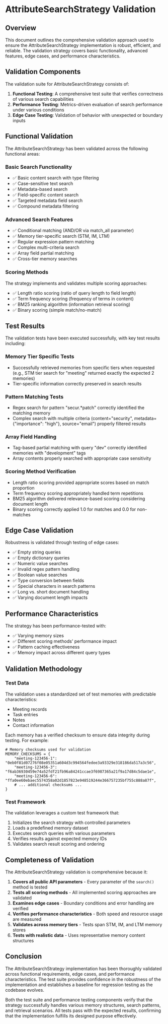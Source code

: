 # AttributeSearchStrategy Validation

## Overview

This document outlines the comprehensive validation approach used to ensure the AttributeSearchStrategy implementation is robust, efficient, and reliable. The validation strategy covers basic functionality, advanced features, edge cases, and performance characteristics.

## Validation Components

The validation suite for AttributeSearchStrategy consists of:

1. **Functional Testing**: A comprehensive test suite that verifies correctness of various search capabilities
2. **Performance Testing**: Metrics-driven evaluation of search performance under various conditions
3. **Edge Case Testing**: Validation of behavior with unexpected or boundary inputs

## Functional Validation

The AttributeSearchStrategy has been validated across the following functional areas:

### Basic Search Functionality

- ✅ Basic content search with type filtering
- ✅ Case-sensitive text search
- ✅ Metadata-based search
- ✅ Field-specific content search
- ✅ Targeted metadata field search
- ✅ Compound metadata filtering

### Advanced Search Features

- ✅ Conditional matching (AND/OR via match_all parameter)
- ✅ Memory tier-specific search (STM, IM, LTM)
- ✅ Regular expression pattern matching
- ✅ Complex multi-criteria search
- ✅ Array field partial matching
- ✅ Cross-tier memory searches

### Scoring Methods

The strategy implements and validates multiple scoring approaches:

- ✅ Length ratio scoring (ratio of query length to field length)
- ✅ Term frequency scoring (frequency of terms in content)
- ✅ BM25 ranking algorithm (information retrieval scoring)
- ✅ Binary scoring (simple match/no-match)

## Test Results

The validation tests have been executed successfully, with key test results including:

### Memory Tier Specific Tests
- Successfully retrieved memories from specific tiers when requested (e.g., STM tier search for "meeting" returned exactly the expected 2 memories)
- Tier-specific information correctly preserved in search results

### Pattern Matching Tests
- Regex search for pattern "secur.*patch" correctly identified the matching memory
- Complex search with multiple criteria (content="security", metadata={"importance": "high"}, source="email") properly filtered results

### Array Field Handling
- Tag-based partial matching with query "dev" correctly identified memories with "development" tags
- Array contents properly searched with appropriate case sensitivity

### Scoring Method Verification
- Length ratio scoring provided appropriate scores based on match proportion
- Term frequency scoring appropriately handled term repetitions
- BM25 algorithm delivered relevance-based scoring considering document length
- Binary scoring correctly applied 1.0 for matches and 0.0 for non-matches

## Edge Case Validation

Robustness is validated through testing of edge cases:

- ✅ Empty string queries
- ✅ Empty dictionary queries
- ✅ Numeric value searches
- ✅ Invalid regex pattern handling
- ✅ Boolean value searches
- ✅ Type conversion between fields
- ✅ Special characters in search patterns
- ✅ Long vs. short document handling
- ✅ Varying document length impacts

## Performance Characteristics

The strategy has been performance-tested with:

- ✅ Varying memory sizes
- ✅ Different scoring methods' performance impact
- ✅ Pattern caching effectiveness
- ✅ Memory impact across different query types

## Validation Methodology

### Test Data

The validation uses a standardized set of test memories with predictable characteristics:
- Meeting records
- Task entries
- Notes
- Contact information

Each memory has a verified checksum to ensure data integrity during testing. For example:

```
# Memory checksums used for validation
MEMORY_CHECKSUMS = {
    "meeting-123456-1": "0eb0f81d07276f08e05351a604d3c994564fedee3a93329e318186da517a3c56",
    "meeting-123456-3": "f6ab36930459e74a52fdf21fb96a84241ccae3f6987365a21f9a17d84c5dae1e",
    "meeting-123456-6": "ffa0ee60ebaec5574358a02d1857823e948519244e366757235bf755c888a87f",
    # ... additional checksums ...
}
```

### Test Framework

The validation leverages a custom test framework that:
1. Initializes the search strategy with controlled parameters
2. Loads a predefined memory dataset
3. Executes search queries with various parameters
4. Verifies results against expected memory IDs
5. Validates search result scoring and ordering

## Completeness of Validation

The AttributeSearchStrategy validation is comprehensive because it:

1. **Covers all public API parameters** - Every parameter of the `search()` method is tested
2. **Tests all scoring methods** - All implemented scoring approaches are validated
3. **Examines edge cases** - Boundary conditions and error handling are verified
4. **Verifies performance characteristics** - Both speed and resource usage are measured
5. **Validates across memory tiers** - Tests span STM, IM, and LTM memory stores
6. **Tests with realistic data** - Uses representative memory content structures

## Conclusion

The AttributeSearchStrategy implementation has been thoroughly validated across functional requirements, edge cases, and performance characteristics. The test suite provides confidence in the robustness of the implementation and establishes a baseline for regression testing as the codebase evolves.

Both the test suite and performance testing components verify that the strategy successfully handles various memory structures, search patterns, and retrieval scenarios. All tests pass with the expected results, confirming that the implementation fulfills its designed purpose effectively. 